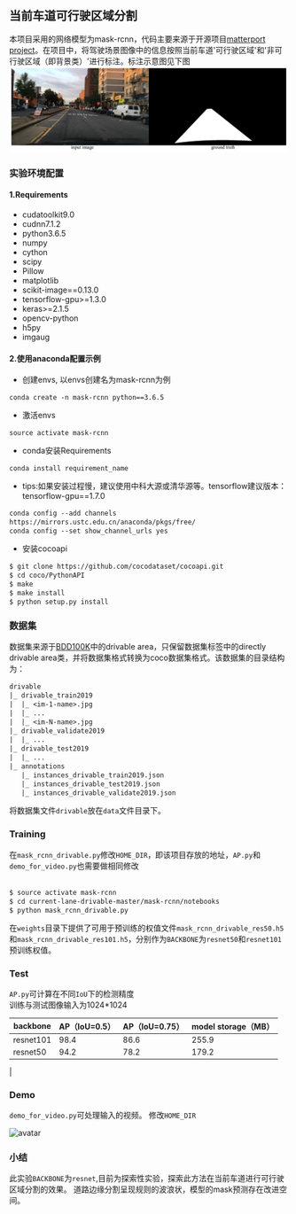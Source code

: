 ## 当前车道可行驶区域分割

本项目采用的网络模型为mask-rcnn，代码主要来源于开源项目[matterport project](https://github.com/matterport/Mask_RCNN)。在项目中，将驾驶场景图像中的信息按照当前车道'可行驶区域'和'非可行驶区域（即背景类）'进行标注。标注示意图见下图
 ![avatar](assets/示意图.png)
 
 ### 实验环境配置
 #### 1.Requirements
- cudatoolkit9.0                 
- cudnn7.1.2
- python3.6.5                 
- numpy
- cython
- scipy
- Pillow
- matplotlib
- scikit-image==0.13.0
- tensorflow-gpu>=1.3.0
- keras>=2.1.5
- opencv-python
- h5py
- imgaug


 #### 2.使用anaconda配置示例
 
 - 创建envs, 以envs创建名为mask-rcnn为例
 ```buildoutcfg
conda create -n mask-rcnn python==3.6.5
 ```
 - 激活envs
 ```buildoutcfg
source activate mask-rcnn
```
- conda安装Requirements
```buildoutcfg
conda install requirement_name
```
- tips:如果安装过程慢，建议使用中科大源或清华源等。tensorflow建议版本：tensorflow-gpu==1.7.0
```buildoutcfg
conda config --add channels https://mirrors.ustc.edu.cn/anaconda/pkgs/free/
conda config --set show_channel_urls yes
```

- 安装cocoapi
```buildoutcfg
$ git clone https://github.com/cocodataset/cocoapi.git
$ cd coco/PythonAPI
$ make
$ make install
$ python setup.py install
```

### 数据集
数据集来源于[BDD100K](https://bdd-data.berkeley.edu/)中的drivable area，只保留数据集标签中的directly drivable area类，并将数据集格式转换为coco数据集格式。该数据集的目录结构为：

```
drivable
|_ drivable_train2019
|  |_ <im-1-name>.jpg
|  |_ ...
|  |_ <im-N-name>.jpg
|_ drivable_validate2019
|  |_ ...
|_ drivable_test2019
|  |_ ...
|_ annotations
   |_ instances_drivable_train2019.json
   |_ instances_drivable_test2019.json
   |_ instances_drivable_validate2019.json
```
将数据集文件`drivable`放在`data`文件目录下。

### Training
在`mask_rcnn_drivable.py`修改`HOME_DIR`，即该项目存放的地址，`AP.py`和`demo_for_video.py`也需要做相同修改
```buildoutcfg

$ source activate mask-rcnn
$ cd current-lane-drivable-master/mask-rcnn/notebooks
$ python mask_rcnn_drivable.py

```
在`weights`目录下提供了可用于预训练的权值文件`mask_rcnn_drivable_res50.h5`和`mask_rcnn_drivable_res101.h5`，分别作为`BACKBONE`为`resnet50`和`resnet101`预训练权值。

### Test
`AP.py`可计算在不同`IoU`下的检测精度\
 训练与测试图像输入为1024*1024
 
| backbone	| AP（IoU=0.5） 	| AP（IoU=0.75） | model storage（MB）|
| ------------- 		| ------------- | -------------|------------------|
| resnet101  		| 98.4 | 86.6  |  255.9    |
| resnet50 		|  94.2 | 78.2|    179.2   |
|
### Demo

`demo_for_video.py`可处理输入的视频。
修改`HOME_DIR`

![avatar](assets/demo.gif)

### 小结
此实验`BACKBONE`为`resnet`,目前为探索性实验，探索此方法在当前车道进行可行驶区域分割的效果。
道路边缘分割呈现规则的波浪状，模型的mask预测存在改进空间。
 
